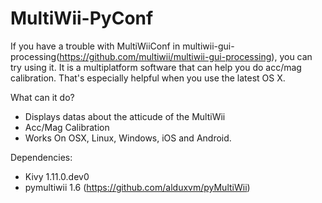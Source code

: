 # MultiWii-PyConf
If you have a trouble with MultiWiiConf in multiwii-gui-processing(https://github.com/multiwii/multiwii-gui-processing), you can try using it. It is a multiplatform software that can help you do acc/mag calibration. That's especially helpful when you use the latest OS X.

What can it do?
- Displays datas about the atticude of the MultiWii
- Acc/Mag Calibration
- Works On OSX, Linux, Windows, iOS and Android.

Dependencies:
- Kivy 1.11.0.dev0
- pymultiwii 1.6 (https://github.com/alduxvm/pyMultiWii)
